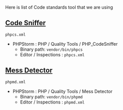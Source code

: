 Here is list of Code standards tool that we are using

## [Code Sniffer](https://github.com/squizlabs/PHP_CodeSniffer)
`phpcs.xml`
- PHPStorm : PHP / Quality Tools / PHP_CodeSniffer
  - Binary path: `vendor/bin/phpcs`
  - Editor / Inspections : `phpcs.xml`

## [Mess Detector](https://phpmd.org/)
`phpmd.xml`
- PHPStorm : PHP / Quality Tools / Mess Detector
    - Binary path: `vendor/bin/phpmd`
    - Editor / Inspections : `phpmd.xml`
